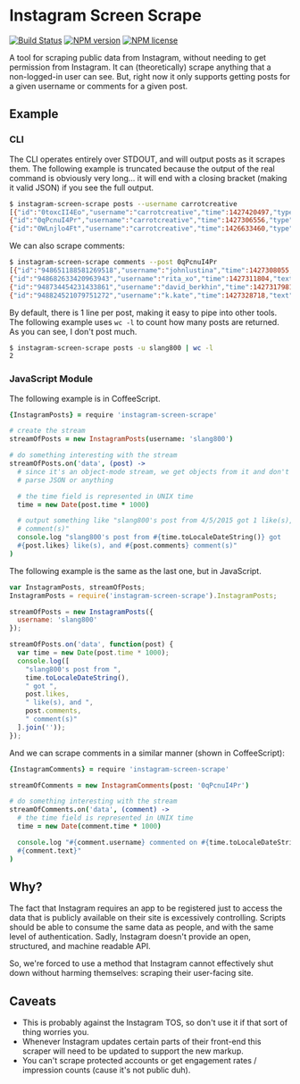 # Instagram Screen Scrape
[![Build Status](http://img.shields.io/travis/slang800/instagram-screen-scrape.svg?style=flat-square)](https://travis-ci.org/slang800/instagram-screen-scrape) [![NPM version](http://img.shields.io/npm/v/instagram-screen-scrape.svg?style=flat-square)](https://www.npmjs.org/package/instagram-screen-scrape) [![NPM license](http://img.shields.io/npm/l/instagram-screen-scrape.svg?style=flat-square)](https://www.npmjs.org/package/instagram-screen-scrape)

A tool for scraping public data from Instagram, without needing to get permission from Instagram. It can (theoretically) scrape anything that a non-logged-in user can see. But, right now it only supports getting posts for a given username or comments for a given post.

## Example
### CLI
The CLI operates entirely over STDOUT, and will output posts as it scrapes them. The following example is truncated because the output of the real command is obviously very long... it will end with a closing bracket (making it valid JSON) if you see the full output.

```bash
$ instagram-screen-scrape posts --username carrotcreative
[{"id":"0toxcII4Eo","username":"carrotcreative","time":1427420497,"type":"image","likes":82,"comments":3,"text":"Our CTO, @kylemac, speaking on the #LetsTalkCulture panel tonight @paperlesspost.","media":"https://scontent.cdninstagram.com/hphotos-xaf1/t51.2885-15/e15/11055816_398297847022038_803876945_n.jpg"},
{"id":"0qPcnuI4Pr","username":"carrotcreative","time":1427306556,"type":"image","likes":80,"comments":4,"text":"#bitchesbebakin took it to another level today for @nporteschaikin and @slang800's #Carrotversaries today.","media":"https://scontent.cdninstagram.com/hphotos-xaf1/t51.2885-15/e15/10959049_1546104325652055_1320782099_n.jpg"},
{"id":"0WLnjlo4Ft","username":"carrotcreative","time":1426633460,"type":"image","likes":61,"comments":1,"text":"T-shirts speak louder than words. Come find us @sxsw.","media":"https://scontent.cdninstagram.com/hphotos-xfa1/t51.2885-15/e15/11032904_789885121108568_378908081_n.jpg"},
```

We can also scrape comments:

```bash
$ instagram-screen-scrape comments --post 0qPcnuI4Pr
[{"id":"948651188581269518","username":"johnlustina","time":1427308055,"text":"@margeauxlustina"},
{"id":"948682633420963943","username":"rita_xo","time":1427311804,"text":"👌@emilykalen"},
{"id":"948734454231433861","username":"david_berkhin","time":1427317981,"text":"looks so good!"},
{"id":"948824521079751272","username":"k.kate","time":1427328718,"text":"Macarons or a Petri dish full of cells? ¯\\_(ツ)_/¯"}]
```

By default, there is 1 line per post, making it easy to pipe into other tools. The following example uses `wc -l` to count how many posts are returned. As you can see, I don't post much.

```bash
$ instagram-screen-scrape posts -u slang800 | wc -l
2
```

### JavaScript Module
The following example is in CoffeeScript.

```coffee
{InstagramPosts} = require 'instagram-screen-scrape'

# create the stream
streamOfPosts = new InstagramPosts(username: 'slang800')

# do something interesting with the stream
streamOfPosts.on('data', (post) ->
  # since it's an object-mode stream, we get objects from it and don't need to
  # parse JSON or anything

  # the time field is represented in UNIX time
  time = new Date(post.time * 1000)

  # output something like "slang800's post from 4/5/2015 got 1 like(s), and 0
  # comment(s)"
  console.log "slang800's post from #{time.toLocaleDateString()} got
  #{post.likes} like(s), and #{post.comments} comment(s)"
)
```

The following example is the same as the last one, but in JavaScript.

```js
var InstagramPosts, streamOfPosts;
InstagramPosts = require('instagram-screen-scrape').InstagramPosts;

streamOfPosts = new InstagramPosts({
  username: 'slang800'
});

streamOfPosts.on('data', function(post) {
  var time = new Date(post.time * 1000);
  console.log([
    "slang800's post from ",
    time.toLocaleDateString(),
    " got ",
    post.likes,
    " like(s), and ",
    post.comments,
    " comment(s)"
  ].join(''));
});
```

And we can scrape comments in a similar manner (shown in CoffeeScript):

```coffee
{InstagramComments} = require 'instagram-screen-scrape'

streamOfComments = new InstagramComments(post: '0qPcnuI4Pr')

# do something interesting with the stream
streamOfComments.on('data', (comment) ->
  # the time field is represented in UNIX time
  time = new Date(comment.time * 1000)

  console.log "#{comment.username} commented on #{time.toLocaleDateString()}:
  #{comment.text}"
)
```

## Why?
The fact that Instagram requires an app to be registered just to access the data that is publicly available on their site is excessively controlling. Scripts should be able to consume the same data as people, and with the same level of authentication. Sadly, Instagram doesn't provide an open, structured, and machine readable API.

So, we're forced to use a method that Instagram cannot effectively shut down without harming themselves: scraping their user-facing site.

## Caveats
- This is probably against the Instagram TOS, so don't use it if that sort of thing worries you.
- Whenever Instagram updates certain parts of their front-end this scraper will need to be updated to support the new markup.
- You can't scrape protected accounts or get engagement rates / impression counts (cause it's not public duh).
